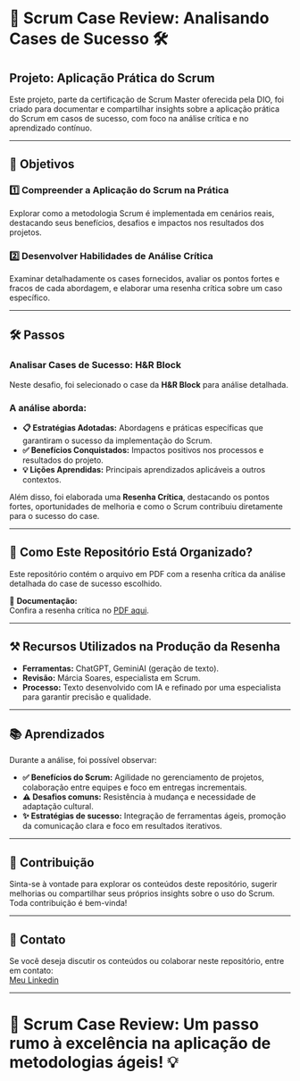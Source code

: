 # 🌟 **Scrum Case Review: Analisando Cases de Sucesso** 🛠️  

## Projeto: Aplicação Prática do Scrum
Este projeto, parte da certificação de Scrum Master oferecida pela DIO, foi criado para documentar e compartilhar insights sobre a aplicação prática do Scrum em casos de sucesso, com foco na análise crítica e no aprendizado contínuo.

---

## 📌 **Objetivos**  
### 1️⃣ **Compreender a Aplicação do Scrum na Prática**  
Explorar como a metodologia Scrum é implementada em cenários reais, destacando seus benefícios, desafios e impactos nos resultados dos projetos.  

### 2️⃣ **Desenvolver Habilidades de Análise Crítica**  
Examinar detalhadamente os cases fornecidos, avaliar os pontos fortes e fracos de cada abordagem, e elaborar uma resenha crítica sobre um caso específico.  

---

## 🛠️ **Passos**  
### **Analisar Cases de Sucesso: H&R Block**  
Neste desafio, foi selecionado o case da **H&R Block** para análise detalhada.  

### A análise aborda:  
- **📋 Estratégias Adotadas:** Abordagens e práticas específicas que garantiram o sucesso da implementação do Scrum.  
- **✅ Benefícios Conquistados:** Impactos positivos nos processos e resultados do projeto.  
- **💡 Lições Aprendidas:** Principais aprendizados aplicáveis a outros contextos.  

Além disso, foi elaborada uma **Resenha Crítica**, destacando os pontos fortes, oportunidades de melhoria e como o Scrum contribuiu diretamente para o sucesso do case.  

---
## 🚀 **Como Este Repositório Está Organizado?**  
Este repositório contém o arquivo em PDF com a resenha crítica da análise detalhada do case de sucesso escolhido.  

📄 **Documentação:**  
Confira a resenha crítica no [PDF aqui](https://github.com/profamar/scrum-case-review-/blob/main/Resenha%20Cr%C3%ADtica%20Aplica%C3%A7%C3%A3o%20do%20Scrum%20no%20Case%20de%20Sucesso%20da%20H%26R%20Block.pdf).  

---

## ⚒️ **Recursos Utilizados na Produção da Resenha**  
- **Ferramentas:** ChatGPT, GeminiAI (geração de texto).  
- **Revisão:** Márcia Soares, especialista em Scrum.  
- **Processo:** Texto desenvolvido com IA e refinado por uma especialista para garantir precisão e qualidade.  

---

## 📚 **Aprendizados**  
Durante a análise, foi possível observar:  
- **✅ Benefícios do Scrum:** Agilidade no gerenciamento de projetos, colaboração entre equipes e foco em entregas incrementais.  
- **⚠️ Desafios comuns:** Resistência à mudança e necessidade de adaptação cultural.  
- **✨ Estratégias de sucesso:** Integração de ferramentas ágeis, promoção da comunicação clara e foco em resultados iterativos.  

---

## 🤝 **Contribuição**  
Sinta-se à vontade para explorar os conteúdos deste repositório, sugerir melhorias ou compartilhar seus próprios insights sobre o uso do Scrum. Toda contribuição é bem-vinda!  

---

## 📧 **Contato**  
Se você deseja discutir os conteúdos ou colaborar neste repositório, entre em contato:  
[Meu Linkedin](https://linkedin.com/in/márcia-soares-236974256)  

---

# 📂 **Scrum Case Review: Um passo rumo à excelência na aplicação de metodologias ágeis!** 💡





